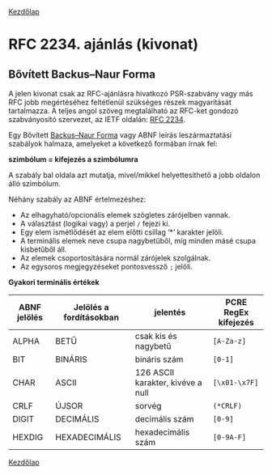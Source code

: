 [Kezdőlap](../README.md)

# RFC 2234. ajánlás (kivonat)

## Bővített Backus–Naur Forma

A jelen kivonat csak az RFC-ajánlásra hivatkozó PSR-szabvány vagy más RFC jobb
megértéséhez feltétlenül szükséges részek magyarítását tartalmazza. A teljes angol
szöveg megtalálható az RFC-ket gondozó szabványosító szervezet, az IETF oldalán:
[RFC 2234](https://tools.ietf.org/html/rfc2234).

Egy Bővített [Backus–Naur Forma](https://hu.wikipedia.org/wiki/Backus%E2%80%93Naur-forma)
vagy ABNF leírás leszármaztatási szabályok halmaza, amelyeket a következő formában
írnak fel:

**szimbólum = kifejezés a szimbólumra**

A szabály bal oldala azt mutatja, mivel/mikkel helyettesíthető a jobb
oldalon álló szimbólum.

Néhány szabály az ABNF értelmezéshez:
* Az elhagyható/opcionális elemek szögletes zárójelben vannak.
* A választást (logikai vagy) a perjel `/` fejezi ki.
* Egy elem ismétlődését az elem előtti csillag ‘*’ karakter jelöli.
* A terminális elemek neve csupa nagybetűből, míg minden másé csupa kisbetűből áll.
* Az elemek csoportosítására normál zárójelek szolgálnak.
* Az egysoros megjegyzéseket pontosvessző `;` jelöli.

**Gyakori terminális értékek**

| ABNF jelölés  | Jelölés a fordításokban |  jelentés       | PCRE RegEx kifejezés  |
|---------------|-------------------------|-----------------|-----------------------|
| ALPHA         | BETŰ                    | csak kis és nagybetű | `[A-Za-z]` |
| BIT           | BINÁRIS                 | bináris szám    | `[0-1]` |
| CHAR          | ASCII                   | 126 ASCII karakter, kivéve a null | `[\x01-\x7F]` |
| CRLF          | ÚJSOR                   | sorvég          | `(*CRLF)` |
| DIGIT         | DECIMÁLIS               | decimális szám  | `[0-9]` |
| HEXDIG        | HEXADECIMÁLIS           | hexadecimális szám | `[0-9A-F]` |


[Kezdőlap](../README.md)
